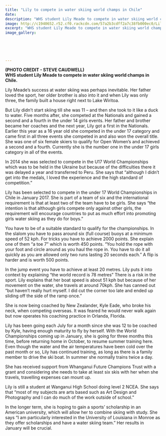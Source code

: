 ```yaml
---
title: "Lily to compete in water skiing world champs in Chile"
date: 
description: "WHS student Lily Meade to compete in water skiing world champs in Chile, River City Press article on 28/7/16..."
image: http://c1940652.r52.cf0.rackcdn.com/57a2b3cdff2a7c38fb000ec0/Lily-Meade-photo-fm-dad-5.11.15(1).jpg
excerpt: "WHS student Lily Meade to compete in water skiing world champs in Chile."
image_gallery:
    
    
    
    
    
---
```


<p><strong><span>(PHOTO CREDIT - STEVE CAUDWELL)</span><br />WHS student Lily Meade to compete in water skiing world champs in Chile.</strong></p>
<p class="BasicParagraph">Lily Meade&rsquo;s success at water skiing was perhaps inevitable. Her father loved the sport, her older brother is also into it and when Lily was only three, the family built a house right next to Lake Wiritoa.</p>
<p class="BasicParagraph">But Lily didn&rsquo;t start skiing till she was 11 &ndash; and then she took to it like a duck to water. Five months after, she competed at the Nationals and gained a second and a fourth in the under 14 girls events. Her father and brother became her coaches and the next year, Lily got a first in the Nationals. Earlier this year as a 16 year old she competed in the under 17 category and came first in all three events she competed in and also won the overall title. She was one of six female skiers to qualify for Open Women&rsquo;s and achieved a second and a fourth. Currently she is the number one in the under 17 girls category in all of the events.</p>
<p class="BasicParagraph">In 2014 she was selected to compete in the U17 World Championships which was to be held in the Ukraine but because of the difficulties there it was delayed a year and transferred to Peru. She says that &ldquo;although I didn&rsquo;t get into the medals, I loved the experience and the high standard of competition.&rdquo;</p>
<p class="BasicParagraph">Lily has been selected to compete in the under 17 World Championships in Chile in January 2017. She is part of a team of six and the international requirement is that at least two of the team have to be girls. She says &ldquo;the intention is that although girls compete only against other girls, the requirement will encourage countries to put as much effort into promoting girls water skiing as they do for boys.&rdquo;</p>
<p class="BasicParagraph">You have to be of a suitable standard to qualify for the championships. In the slalom you have to pass around six (full course) buoys at a minimum speed of 52 kph. For tricks you have to achieve 2000 points. She explain one of them &ldquo;a toe 7&rdquo; which is worth 450 points. &ldquo;You hold the rope with your foot and circle around as you haul the rope in. You have to do it all quickly as you are allowed only two runs lasting 20 seconds each.&rdquo; A flip is harder and is worth 500 points.</p>
<p class="BasicParagraph">In the jump event you have to achieve at least 20 metres. Lily puts it into context by explaining &ldquo;the world record is 78 metres&rdquo; There is a risk in the sport. Lily explains that her boat speed is about 51 kph but because of her movement on the water, she travels at around 70kph. She has canned out &ldquo;but haven&rsquo;t really hurt myself. I did cut the corner too late and ended up sliding off the side of the ramp once.&rdquo;</p>
<p class="BasicParagraph">She is now being coached by New Zealander, Kyle Eade, who broke his neck, when competing overseas. It was feared he would never walk again but now operates his coaching practice in Orlanda, Florida.</p>
<p class="BasicParagraph">Lily has been going each July for a month since she was 12 to be coached by Kyle, having enough maturity to fly by herself. With the World Championships coming up in January, she is going for three months this time, before returning home in October, to resume summer training here. Even though the water and the air temperatures have been cold over the past month or so, Lily has continued training, as long as there is a family member to drive the ski boat. In summer she normally trains twice a day.</p>
<p class="BasicParagraph">She has received support from Whanganui Future Champions Trust with a grant and considering she needs to take at least six skis with her when she travels, travelling expenses can mount up.</p>
<p class="BasicParagraph">Lily is still a student at Wanganui High School doing level 2 NCEA. She says that &ldquo;most of my subjects are arts based such as Art Design and Photography and I can do much of the work outside of school.&rdquo;</p>
<p class="BasicParagraph">In the longer term, she is hoping to gain a sports&rsquo; scholarship in an American university, which will allow her to combine skiing with study. She says &ldquo;I am particularly interested in the University of Louisiana in Monroe as they offer scholarships and have a water skiing team.&rdquo; Her results in January will be crucial.</p>

